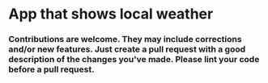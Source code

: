 # App that shows local weather
### Contributions are welcome. They may include corrections and/or new features. Just create a pull request with a good description of the changes you've made. Please lint your code before a pull request.